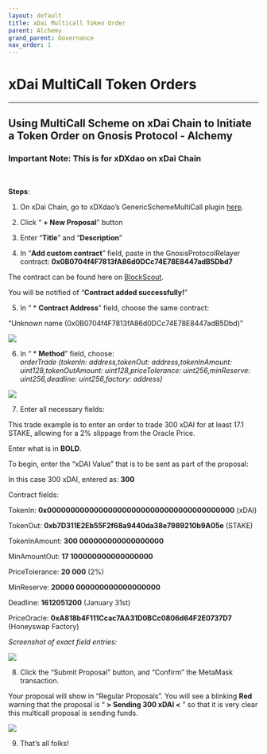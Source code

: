 ```yaml
---
layout: default
title: xDai Multicall Token Order
parent: Alchemy
grand_parent: Governance
nav_order: 1
---
```


# xDai MultiCall Token Orders

___

## Using MultiCall Scheme on xDai Chain to Initiate a Token Order on Gnosis Protocol - Alchemy

  

### Important Note: This is for xDXdao on xDai Chain
⠀

**Steps**:

1) On xDai Chain, go to xDXdao’s GenericSchemeMultiCall plugin <a href="https://alchemy.daostack.io/dao/0xe716ec63c5673b3a4732d22909b38d779fa47c3f/scheme/0xbcfb334e74c4c6161b4bb67b9de23b42034bfe0d0a2f0a59e95f58c923a1e90d" target="_blank">here</a>.

2) Click “ **+ New Proposal**” button

3) Enter “**Title**” and “**Description**”

4) In “**Add custom contract**” field, paste in the GnosisProtocolRelayer contract:
**0x0B0704f4F7813fA86d0DCc74E78E8447adB5Dbd7**

The contract can be found here on <a href="https://blockscout.com/poa/xdai/address/0x0B0704f4F7813fA86d0DCc74E78E8447adB5Dbd7/transactions" target="_blank">BlockScout</a>.


You will be notified of “**Contract added successfully!**”

  

5) In “ * **Contract Address**” field, choose the same contract:

“Unknown name (0x0B0704f4F7813fA86d0DCc74E78E8447adB5Dbd)”

![](https://lh4.googleusercontent.com/Wf2bLmIBf6mVLETY2pSlCojjZ9SrX2c0iPOF7M-J-O0p2lgmQaWDR1EIuncDRju01eWcBIJ9Goie9Qeyg_XyXllDMvlH3NYmr_GUoTCVdQ18MXALxyYl0ReLc1O11RqC0yPJPOUt)

  

6) In “ * **Method**” field, choose:  
*orderTrade (tokenIn: address,tokenOut: address,tokenInAmount: uint128,tokenOutAmount: uint128,priceTolerance: uint256,minReserve: uint256,deadline: uint256,factory: address)*

![](https://lh6.googleusercontent.com/5--K7RPLzPt72kvqKq0fv698Zw874vM0jEVCJIm1sIBrRtOg3DkGKzAGZp98RUAt2ysTxqXZivKNMWvOiU86yDJokEGlqx5H9xFd1DsDZfYMzy2HVSr2YNWQjHLYc52VgkS-w9Pg)

  

7) Enter all necessary fields:

This trade example is to enter an order to trade 300 xDAI for at least 17.1 STAKE, allowing for a 2% slippage from the Oracle Price.

  

Enter what is in **BOLD**.

  

To begin, enter the “xDAI Value” that is to be sent as part of the proposal:

In this case 300 xDAI, entered as: **300**

  

Contract fields:

  

TokenIn: **0x0000000000000000000000000000000000000000** (xDAI)

TokenOut: **0xb7D311E2Eb55F2f68a9440da38e7989210b9A05e** (STAKE)

TokenInAmount: **300 000000000000000000**

MinAmountOut: **17 100000000000000000**

PriceTolerance: **20 000** (2%)

MinReserve: **20000 000000000000000000**

Deadline: **1612051200** (January 31st)

PriceOracle: **0xA818b4F111Ccac7AA31D0BCc0806d64F2E0737D7** (Honeyswap Factory)

  

*Screenshot of exact field entries:*

  

![](https://lh3.googleusercontent.com/freEh_vHuRih3uCl5F7j-NMFntfjXlOdwnEDSxHX2vVrI0oMEL2QdH9xMzv9qTxDP9yoBzciu3QaAsHodB_Al7wBdvuG3l_BCfjpaX72K7soTmBc-10Teu4apzKqR9ezYdoGGdQ6)

  
  
  

8) Click the “Submit Proposal” button, and “Confirm” the MetaMask transaction.

Your proposal will show in “Regular Proposals”. You will see a blinking **Red** warning that the proposal is “ **> Sending 300 xDAI <** ” so that it is very clear this multicall proposal is sending funds.

  

![](https://lh4.googleusercontent.com/ywViQvkI8dqN6JS9I6LQ-rB4P-Zd9DbxOs5ZiVveYhzGOFEXy3SYW0j24iY08GCrAmRrXGe04bHAyMLhaF5zjeH0HUWqQJOy7JfaPtK3MNLoYGZhYtA_euVCXf5hpAAbnepH3MXz)

  
  

9) That’s all folks!